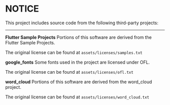 # NOTICE

This project includes source code from the following third-party projects:

---

**Flutter Sample Projects**
Portions of this software are derived from the Flutter Sample Projects.

The original license can be found at `assets/licenses/samples.txt`

**google_fonts**
Some fonts used in the project are licensed under OFL.

The original license can be found at `assets/licenses/ofl.txt`

**word_cloud**
Portions of this software are derived from the word_cloud project.

The original license can be found at `assets/licenses/word_cloud.txt`
